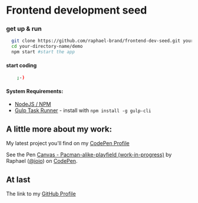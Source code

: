 # Frontend development seed

### get up & run

``` bash
  git clone https://github.com/raphael-brand/frontend-dev-seed.git your-directory-name
  cd your-directory-name/demo
  npm start #start the app
```
#### start coding
``` bash
    ;-)
```

#### System Requirements:

- [NodeJS / NPM](https://nodejs.org) 
- [Gulp Task Runner](http://gulpjs.com) - install with `npm install -g gulp-cli`


## A little more about my work:

My latest project you'll find on my [CodePen Profile](https://codepen.io/ioio)
<p data-height="530" data-theme-id="0" data-slug-hash="JJaVgy" data-default-tab="js,result" data-user="ioio" data-embed-version="2" data-pen-title="Canvas - Pacman-alike-playfield (work-in-progress)" class="codepen">See the Pen <a href="https://codepen.io/ioio/pen/JJaVgy/">Canvas - Pacman-alike-playfield (work-in-progress)</a> by Raphael (<a href="https://codepen.io/ioio">@ioio</a>) on <a href="https://codepen.io">CodePen</a>.</p>
<script async src="https://production-assets.codepen.io/assets/embed/ei.js"></script>

## At last
The link to my [GitHub Profile](https://git.io/vHPJ9)
